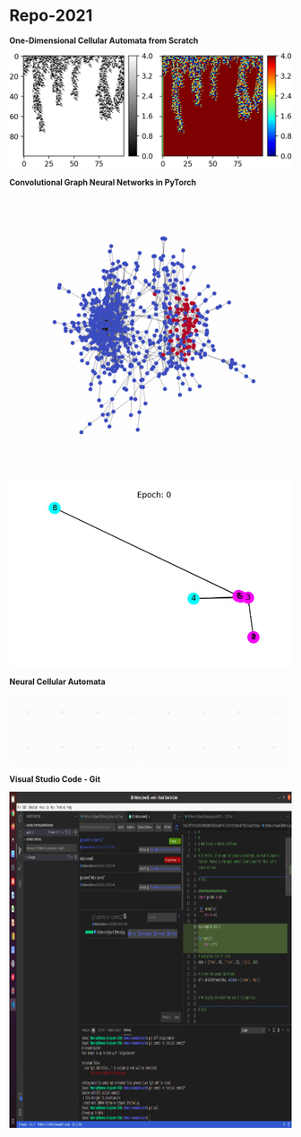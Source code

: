 # Repo-2021

<b>One-Dimensional Cellular Automata from Scratch </b>  
  
<img src=https://github.com/RubensZimbres/Repo-2021/blob/main/Cellular_Automata/CA1D_5_.png>  
  
<b>Convolutional Graph Neural Networks in PyTorch </b>  
  
<img src=https://github.com/RubensZimbres/Repo-2021/blob/main/Graph-Networks/graph4_comm_movie.gif>  
  
<img src=https://github.com/RubensZimbres/Repo-2021/blob/main/Graph-Networks/movie.gif>  
    
<b>Neural Cellular Automata </b>  
  
<img src=https://github.com/RubensZimbres/Repo-2021/blob/main/Neural_Cellular_Automata_Google/output_batches.gif>  
  
<b>Visual Studio Code - Git </b>  
  
<img src=https://github.com/RubensZimbres/Repo-2021/blob/main/VS_Code/git_history.png width="900" height="600">

